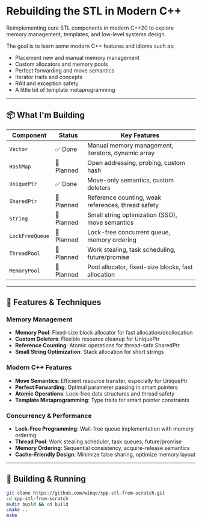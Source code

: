 
# Rebuilding the STL in Modern C++

Reimplementing core STL components in modern C++20 to explore memory management, templates, and low-level systems design.

The goal is to learn some modern C++ features and idioms such as:
- Placement new and manual memory management
- Custom allocators and memory pools
- Perfect forwarding and move semantics
- Iterator traits and concepts
- RAII and exception safety
- A little bit of template metaprogramming

---

## 📦 What I'm Building

| Component        | Status      | Key Features                                              |
|------------------|-------------|-----------------------------------------------------------|
| `Vector`         | ✅ Done     | Manual memory management, iterators, dynamic array       |
| `HashMap`        | 🧠 Planned  | Open addressing, probing, custom hash                    |
| `UniquePtr`      | ✅ Done     | Move-only semantics, custom deleters                     |
| `SharedPtr`      | 🧠 Planned  | Reference counting, weak references, thread safety       |
| `String`         | 🧠 Planned  | Small string optimization (SSO), move semantics          |
| `LockFreeQueue`  | 🧠 Planned  | Lock-free concurrent queue, memory ordering              |
| `ThreadPool`     | 🧠 Planned  | Work stealing, task scheduling, future/promise           |
| `MemoryPool`     | 🧠 Planned  | Pool allocator, fixed-size blocks, fast allocation       |

---
## 🚀 Features & Techniques

### Memory Management
- **Memory Pool**: Fixed-size block allocator for fast allocation/deallocation
- **Custom Deleters**: Flexible resource cleanup for UniquePtr
- **Reference Counting**: Atomic operations for thread-safe SharedPtr
- **Small String Optimization**: Stack allocation for short strings

### Modern C++ Features
- **Move Semantics**: Efficient resource transfer, especially for UniquePtr
- **Perfect Forwarding**: Optimal parameter passing in smart pointers
- **Atomic Operations**: Lock-free data structures and thread safety
- **Template Metaprogramming**: Type traits for smart pointer constraints

### Concurrency & Performance
- **Lock-Free Programming**: Wait-free queue implementation with memory ordering
- **Thread Pool**: Work stealing scheduler, task queues, future/promise
- **Memory Ordering**: Sequential consistency, acquire-release semantics
- **Cache-Friendly Design**: Minimize false sharing, optimize memory layout
---

## 🔧 Building & Running

```bash
git clone https://github.com/winqe/cpp-stl-from-scratch.git
cd cpp-stl-from-scratch
mkdir build && cd build
cmake ..
make
